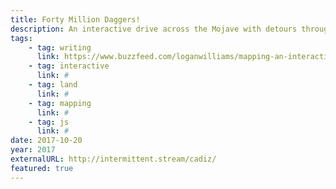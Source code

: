 ```yaml
---
title: Forty Million Daggers!
description: An interactive drive across the Mojave with detours through lithium brines, water politics, and decaying art.
tags:
    - tag: writing
      link: https://www.buzzfeed.com/loganwilliams/mapping-an-interactive-story-across-mojave-land-use?utm_term=.evypN9k21#.bppVlwYbL
    - tag: interactive
      link: #
    - tag: land
      link: #
    - tag: mapping
      link: #
    - tag: js
      link: # 
date: 2017-10-20
year: 2017
externalURL: http://intermittent.stream/cadiz/
featured: true
---
```


